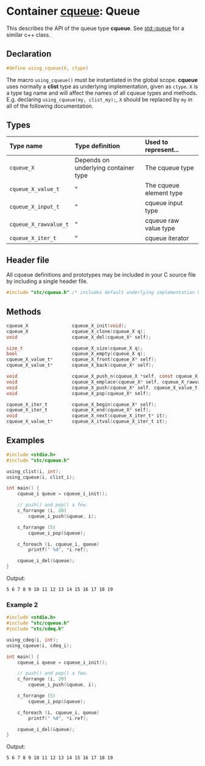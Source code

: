 # Container [cqueue](../stc/cqueue.h): Queue

This describes the API of the queue type **cqueue**.
See [std::queue](https://en.cppreference.com/w/cpp/container/queue) for a similar c++ class.

## Declaration

```c
#define using_cqueue(X, ctype)
```
The macro `using_cqueue()` must be instantiated in the global scope. **cqueue** uses normally
a **clist** type as underlying implementation, given as `ctype`. `X` is a type tag name and
will affect the names of all cqueue types and methods. E.g. declaring `using_cqueue(my, clist_my);`,
`X` should be replaced by `my` in all of the following documentation.

## Types

| Type name             | Type definition                        | Used to represent...     |
|:----------------------|:---------------------------------------|:-------------------------|
| `cqueue_X`            | Depends on underlying container type   | The cqueue type          |
| `cqueue_X_value_t`    |                   "                    | The cqueue element type  |
| `cqueue_X_input_t`    |                   "                    | cqueue input type        |
| `cqueue_X_rawvalue_t` |                   "                    | cqueue raw value type    |
| `cqueue_X_iter_t`     |                   "                    | cqueue iterator          |

## Header file

All cqueue definitions and prototypes may be included in your C source file by including a single header file.

```c
#include "stc/cqueue.h" /* includes default underlying implementation header clist.h */
```

## Methods

```c
cqueue_X                cqueue_X_init(void);
cqueue_X                cqueue_X_clone(cqueue_X q);
void                    cqueue_X_del(cqueue_X* self);

size_t                  cqueue_X_size(cqueue_X q);
bool                    cqueue_X_empty(cqueue_X q);
cqueue_X_value_t*       cqueue_X_front(cqueue_X* self);
cqueue_X_value_t*       cqueue_X_back(cqueue_X* self);

void                    cqueue_X_push_n(cqueue_X *self, const cqueue_X_input_t arr[], size_t size);
void                    cqueue_X_emplace(cqueue_X* self, cqueue_X_rawvalue_t raw);
void                    cqueue_X_push(cqueue_X* self, cqueue_X_value_t value);
void                    cqueue_X_pop(cqueue_X* self);

cqueue_X_iter_t         cqueue_X_begin(cqueue_X* self);
cqueue_X_iter_t         cqueue_X_end(cqueue_X* self);
void                    cqueue_X_next(cqueue_X_iter_t* it);
cqueue_X_value_t*       cqueue_X_itval(cqueue_X_iter_t it);
```

## Examples
```c
#include <stdio.h>
#include "stc/cqueue.h"

using_clist(i, int);
using_cqueue(i, clist_i);

int main() {
    cqueue_i queue = cqueue_i_init();

    // push() and pop() a few.
    c_forrange (i, 20)
        cqueue_i_push(&queue, i);

    c_forrange (5)
        cqueue_i_pop(&queue);

    c_foreach (i, cqueue_i, queue)
        printf(" %d", *i.ref);

    cqueue_i_del(&queue);
}
```
Output:
```
5 6 7 8 9 10 11 12 13 14 15 16 17 18 19
```
### Example 2
```c
#include <stdio.h>
#include "stc/cqueue.h"
#include "stc/cdeq.h"

using_cdeq(i, int);
using_cqueue(i, cdeq_i);

int main() {
    cqueue_i queue = cqueue_i_init();

    // push() and pop() a few.
    c_forrange (i, 20)
        cqueue_i_push(&queue, i);

    c_forrange (5)
        cqueue_i_pop(&queue);

    c_foreach (i, cqueue_i, queue)
        printf(" %d", *i.ref);

    cqueue_i_del(&queue);
}
```
Output:
```
5 6 7 8 9 10 11 12 13 14 15 16 17 18 19
```
